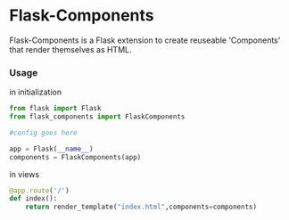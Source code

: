 # Flask-Components

Flask-Components is a Flask extension to create reuseable 'Components' that render themselves as HTML.

### Usage

in initialization
```python
from flask import Flask
from flask_components import FlaskComponents

#config goes here

app = Flask(__name__)
components = FlaskComponents(app)
```

in views
```python
@app.route('/')
def index():
    return render_template("index.html",components=components)
```